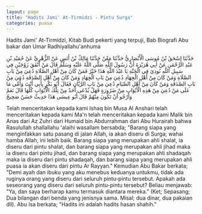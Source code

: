 ```yaml
---
layout: page
title: "Hadits Jami' At-Tirmidzi - Pintu Surga"
categories: puasa
---
```


Hadits Jami' At-Tirmidzi, Kitab Budi pekerti yang terpuji, Bab Biografi Abu bakar dan Umar Radhiyallahu'anhuma

<p class="arab">
حَدَّثَنَا إِسْحَقُ بْنُ مُوسَى الْأَنْصَارِيُّ حَدَّثَنَا مَعْنٌ حَدَّثَنَا مَالِكُ بْنُ أَنَسٍ عَنْ الزُّهْرِيِّ عَنْ حُمَيْدِ بْنِ عَبْدِ الرَّحْمَنِ عَنْ أَبِي هُرَيْرَةَ أَنَّ رَسُولَ اللَّهِ صَلَّى اللَّهُ عَلَيْهِ وَسَلَّمَ قَالَ مَنْ أَنْفَقَ زَوْجَيْنِ فِي سَبِيلِ اللَّهِ نُودِيَ فِي الْجَنَّةِ يَا عَبْدَ اللَّهِ هَذَا خَيْرٌ فَمَنْ كَانَ مِنْ أَهْلِ الصَّلَاةِ دُعِيَ مِنْ بَابِ الصَّلَاةِ وَمَنْ كَانَ مِنْ أَهْلِ الْجِهَادِ دُعِيَ مِنْ بَابِ الْجِهَادِ وَمَنْ كَانَ مِنْ أَهْلِ الصَّدَقَةِ دُعِيَ مِنْ بَابِ الصَّدَقَةِ وَمَنْ كَانَ مِنْ أَهْلِ الصِّيَامِ دُعِيَ مِنْ بَابِ الرَّيَّانِ فَقَالَ أَبُو بَكْرٍ بِأَبِي أَنْتَ وَأُمِّي مَا عَلَى مَنْ دُعِيَ مِنْ هَذِهِ الْأَبْوَابِ مِنْ ضَرُورَةٍ فَهَلْ يُدْعَى أَحَدٌ مِنْ تِلْكَ الْأَبْوَابِ كُلِّهَا قَالَ نَعَمْ وَأَرْجُو أَنْ تَكُونَ مِنْهُمْ قَالَ أَبُو عِيسَى هَذَا حَدِيثٌ حَسَنٌ صَحِيحٌ
</p>

Telah menceritakan kepada kami Ishaq bin Musa Al Anshari telah menceritakan kepada kami Ma'n telah menceritakan kepada kami Malik bin Anas dari Az Zuhri dari Humaid bin Abdurrahman dari Abu Hurairah bahwa Rasulullah shallallahu 'alaihi wasallam bersabda; "Barang siapa yang menginfakkan satu pasang di jalan Allah, ia akan diseru di Surga; wahai hamba Allah, ini lebih baik. Barang siapa yang merupakan ahli shalat, ia diseru dari pintu shalat, dan barang siapa yang merupakan ahli jihad maka ia diseru dari pintu jihad, dan barang siapa yang merupakan ahli shadaqah maka ia diseru dari pintu shadaqah, dan barang siapa yang merupakan ahli puasa ia akan diseru dari pintu Ar Rayyan." Kemudian Abu Bakar berkata; "Demi ayah dan ibuku yang aku menebus keduanya untukmu, tidak ada ruginya orang yang diseru dari seluruh pintu-pintu tersebut. Apakah ada seseorang yang diseru dari seluruh pintu-pintu tersebut? Beliau menjawab: "Ya, dan saya berharap kamu termasuk diantara mereka." (Ket; Sepasang; Dua bilangan dari benda yang jenisnya sama. Misal; dua dinar, dua pakaian dll). Abu Isa berkata; "Hadits ini adalah hadits hasan shahih."
